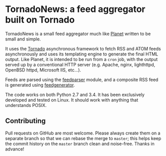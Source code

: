 TornadoNews: a feed aggregator built on Tornado
===============================================

TornadoNews is a small feed aggregator much like
[Planet](http://www.planetplanet.org/) written to be small and simple.

It uses the [Tornado](http://tornadoweb.org/) asynchronous framework to fetch
RSS and ATOM feeds asynchronously and uses its templating engine to generate
the final HTML output.  Like Planet, it is intended to be run from a `cron`
job, with the output served up by a conventional HTTP server (e.g. Apache,
nginx, lighthttpd, OpenBSD httpd, Microsoft IIS, etc...).

Feeds are parsed using the [feedparser](https://pypi.python.org/pypi/feedparser/)
module, and a composite RSS feed is generated using
[feedgenerator](https://pypi.python.org/pypi/feedgenerator).

The code works on both Python 2.7 and 3.4.  It has been exclusively developed
and tested on Linux.  It should work with anything that understands POSIX.


Contributing
----------

Pull requests on GitHub are most welcome.
Please always create them on a separate branch
so that we can rebase the merge to `master`;
this helps keep the commit history on the `master` branch
clean and noise-free.
Thanks in advance!
